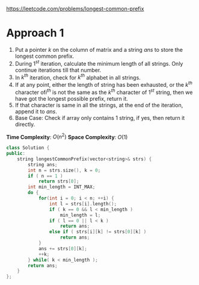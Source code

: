 https://leetcode.com/problems/longest-common-prefix

# Approach 1

1. Put a pointer $k$ on the column of matrix and a string $ans$ to store the longest common prefix.
2. During $1^{st}$ iteration, calculate the minimum length of all strings. Only continue iterations till that number.
3. In $k^{th}$ iteration, check for $k^{th}$ alphabet in all strings.
4. If at any point, either the length of string has been exhausted, or the $k^{th}$ character of$i^{th}$ is not the same as the $k^{th}$ character of $1^{st}$ string, then we have got the longest possible prefix, return it.
5. If that character is same in all the strings, at the end of the iteration, append it to $ans$.
6. Base Case: Check if array only contains 1 string, if yes, then return it directly.

**Time Complexity**: $O(n^2)$
**Space Complexity**: $O(1)$

```cpp
class Solution {
public:
    string longestCommonPrefix(vector<string>& strs) {
        string ans;
        int n = strs.size(), k = 0;
        if ( n == 1 )
            return strs[0];
        int min_length = INT_MAX;
        do {
            for(int i = 0; i < n; ++i) {
                int l = strs[i].length();
                if ( k == 0 && l < min_length )
                    min_length = l;
                if ( l == 0 || l < k )
                    return ans;
                else if ( strs[i][k] != strs[0][k] )
                    return ans;
            }
            ans += strs[0][k];
            ++k;
        } while( k < min_length );
        return ans;
    }
};
```